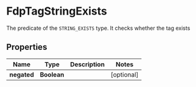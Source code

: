 

# FdpTagStringExists

The predicate of the `STRING_EXISTS` type. It checks whether the tag  exists

## Properties

| Name | Type | Description | Notes |
|------------ | ------------- | ------------- | -------------|
|**negated** | **Boolean** |  |  [optional] |



